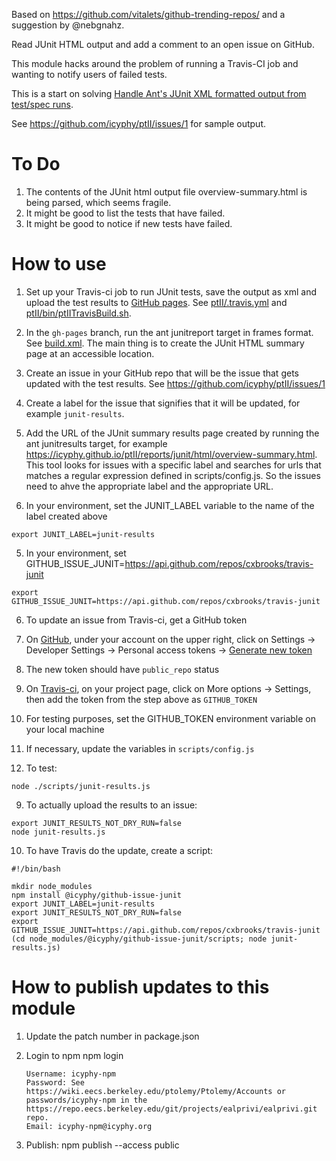 Based on https://github.com/vitalets/github-trending-repos/ and a suggestion by @nebgnahz.

Read JUnit HTML output and add a comment to an open issue on GitHub.

This module hacks around the problem of running a Travis-CI job and wanting to notify users of failed tests.

This is a start on solving [Handle Ant's JUnit XML formatted output from test/spec runs](https://github.com/travis-ci/travis-ci/issues/239).

See https://github.com/icyphy/ptII/issues/1 for sample output.

# To Do
1. The contents of the JUnit html output file overview-summary.html is being parsed, which seems fragile.
2. It might be good to list the tests that have failed.
3. It might be good to notice if new tests have failed.

# How to use
1. Set up your Travis-ci job to run JUnit tests, save the output as xml and upload the test results to [GitHub pages](https://docs.travis-ci.com/user/deployment/pages/). See [ptII/.travis.yml](https://github.com/icyphy/ptII/blob/master/.travis.yml) and [ptII/bin/ptIITravisBuild.sh](https://github.com/icyphy/ptII/blob/master/bin/ptIITravisBuild.sh).

2. In the `gh-pages` branch, run the ant junitreport target in frames format.  See [build.xml](https://github.com/icyphy/ptII/blob/gh-pages/build.xml).  The main thing is to create the JUnit HTML summary page at an accessible location.

3. Create an issue in your GitHub repo that will be the issue that gets updated with the test results.  See https://github.com/icyphy/ptII/issues/1
  1. Create a label for the issue that signifies that it will be updated, for example `junit-results`.
  2. Add the URL of the JUnit summary results page created by running the ant junitresults target, for example https://icyphy.github.io/ptII/reports/junit/html/overview-summary.html.  This tool looks for issues with a specific label and searches for urls that matches a regular expression defined in scripts/config.js.  So the issues need to ahve the appropriate label and the appropriate URL.

4. In your environment, set the JUNIT_LABEL variable to the name of the label created above
```
export JUNIT_LABEL=junit-results
```

5. In your environment, set GITHUB_ISSUE_JUNIT=https://api.github.com/repos/cxbrooks/travis-junit
```
export GITHUB_ISSUE_JUNIT=https://api.github.com/repos/cxbrooks/travis-junit
```

6. To update an issue from Travis-ci, get a GitHub token
  1. On [GitHub](https://github.com), under your account on the upper right, click on Settings -> Developer Settings -> Personal access tokens -> [Generate new token](https://github.com/settings/tokens)
  2. The new token should have `public_repo` status
  3. On [Travis-ci](https://travis-ci.org), on your project page, click on More options -> Settings, then add the token from the step above as `GITHUB_TOKEN`
  4. For testing purposes, set the GITHUB_TOKEN environment variable on your local machine

7. If necessary, update the variables in `scripts/config.js`

8. To test:
```
node ./scripts/junit-results.js
```

9. To actually upload the results to an issue:
```
export JUNIT_RESULTS_NOT_DRY_RUN=false
node junit-results.js
```

10. To have Travis do the update, create a script:
```
#!/bin/bash

mkdir node_modules
npm install @icyphy/github-issue-junit
export JUNIT_LABEL=junit-results
export JUNIT_RESULTS_NOT_DRY_RUN=false
export GITHUB_ISSUE_JUNIT=https://api.github.com/repos/cxbrooks/travis-junit
(cd node_modules/@icyphy/github-issue-junit/scripts; node junit-results.js)
```

# How to publish updates to this module

1.  Update the patch number in package.json
2.  Login to npm
        npm login

        Username: icyphy-npm
        Password: See https://wiki.eecs.berkeley.edu/ptolemy/Ptolemy/Accounts or passwords/icyphy-npm in the  https://repo.eecs.berkeley.edu/git/projects/ealprivi/ealprivi.git repo.
        Email: icyphy-npm@icyphy.org
3.  Publish:
        npm publish --access public
